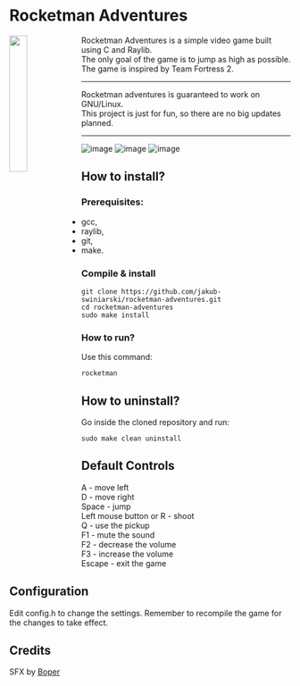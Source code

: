 # Rocketman Adventures
<img align="left" src="https://github.com/jakub-swiniarski/rocketman-adventures/assets/77209709/37e16421-faf1-4ed8-bd9f-b11413bae6a4" width="25%" height="25%">
Rocketman Adventures is a simple video game built using C and Raylib. <br>
The only goal of the game is to jump as high as possible. <br>
The game is inspired by Team Fortress 2. <br>

---

Rocketman adventures is guaranteed to work on GNU/Linux. <br>
This project is just for fun, so there are no big updates planned. <br>

---

![image](https://github.com/jakub-swiniarski/rocketman-adventures/assets/77209709/1e154f97-cbec-4072-9987-ea0415a8e891)
![image](https://github.com/jakub-swiniarski/rocketman-adventures/assets/77209709/a9ed9f4f-a149-415d-bde6-90b44fd1d5b5)
![image](https://github.com/jakub-swiniarski/rocketman-adventures/assets/77209709/f0596104-8796-4737-95c3-acda63d164f7)

## How to install?
### Prerequisites:
- gcc,
- raylib,
- git,
- make.

### Compile & install
```shell
git clone https://github.com/jakub-swiniarski/rocketman-adventures.git
cd rocketman-adventures
sudo make install
```

### How to run?
Use this command:
```shell
rocketman
```

## How to uninstall?
Go inside the cloned repository and run: <br/>
```shell
sudo make clean uninstall
```

## Default Controls
A - move left <br/>
D - move right <br/>
Space - jump <br/>
Left mouse button or R - shoot <br/>
Q - use the pickup <br/>
F1 - mute the sound <br/>
F2 - decrease the volume <br/>
F3 - increase the volume <br/>
Escape - exit the game

## Configuration
Edit config.h to change the settings. Remember to recompile the game for the changes to take effect.

## Credits
SFX by [Boper](https://github.com/boprr)
